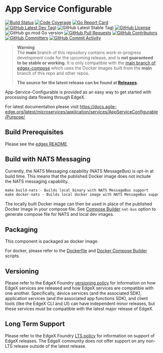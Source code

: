 # App Service Configurable
[![Build Status](https://jenkins.agile-edge.org/view/EdgeX%20Foundry%20Project/job/agile-edge/job/app-service-configurable/job/main/badge/icon)](https://jenkins.agile-edge.org/view/EdgeX%20Foundry%20Project/job/agile-edge/job/app-service-configurable/job/main/) [![Code Coverage](https://codecov.io/gh/agile-edge/app-service-configurable/branch/main/graph/badge.svg?token=wMrc2PZbwj)](https://codecov.io/gh/agile-edge/app-service-configurable) [![Go Report Card](https://goreportcard.com/badge/github.com/agile-edge/app-service-configurable)](https://goreportcard.com/report/github.com/agile-edge/app-service-configurable) [![GitHub Latest Dev Tag)](https://img.shields.io/github/v/tag/agile-edge/app-service-configurable?include_prereleases&sort=semver&label=latest-dev)](https://github.com/agile-edge/app-service-configurable/tags) ![GitHub Latest Stable Tag)](https://img.shields.io/github/v/tag/agile-edge/app-service-configurable?sort=semver&label=latest-stable) [![GitHub License](https://img.shields.io/github/license/agile-edge/app-service-configurable)](https://choosealicense.com/licenses/apache-2.0/) ![GitHub go.mod Go version](https://img.shields.io/github/go-mod/go-version/agile-edge/app-service-configurable) [![GitHub Pull Requests](https://img.shields.io/github/issues-pr-raw/agile-edge/app-service-configurable)](https://github.com/agile-edge/app-service-configurable/pulls) [![GitHub Contributors](https://img.shields.io/github/contributors/agile-edge/app-service-configurable)](https://github.com/agile-edge/app-service-configurable/contributors) [![GitHub Committers](https://img.shields.io/badge/team-committers-green)](https://github.com/orgs/agile-edge/teams/app-service-configurable-committers/members) [![GitHub Commit Activity](https://img.shields.io/github/commit-activity/m/agile-edge/app-service-configurable)](https://github.com/agile-edge/app-service-configurable/commits)

> **Warning**  
> The **main** branch of this repository contains work-in-progress development code for the upcoming release, and is **not guaranteed to be stable or working**.
> It is only compatible with the [main branch of edgex-compose](https://github.com/agile-edge/edgex-compose) which uses the Docker images built from the **main** branch of this repo and other repos.
>
> **The source for the latest release can be found at [Releases](https://github.com/agile-edge/app-service-configurable/releases).**


App-Service-Configurable is provided as an easy way to get started with processing data flowing through EdgeX.

For latest documentation please visit https://docs.agile-edge.org/latest/microservices/application/services/AppServiceConfigurable/Purpose/

## Build Prerequisites

Please see the [edgex README](https://github.com/agile-edge/edgex/blob/main/README.md#prerequisites).

## Build with NATS Messaging
Currently, the NATS Messaging capability (NATS MessageBus) is opt-in at build time.
This means that the published Docker image does not include the NATS messaging capability.
```makefile
make build-nats - Builds local binary with NATS MessageBus support
make docker-nats - Builds local docker image with NATS MessageBus support
```
The locally built Docker image can then be used in place of the published Docker image in your compose file.
See [Compose Builder](https://github.com/agile-edge/edgex-compose/tree/main/compose-builder#gen) `nat-bus` option to generate compose file for NATS and local dev images.

## Packaging

This component is packaged as docker image.

For docker, please refer to the [Dockerfile](Dockerfile) and [Docker Compose Builder](https://github.com/agile-edge/edgex-compose/tree/main/compose-builder) scripts.

## Versioning

Please refer to the EdgeX Foundry [versioning policy](https://wiki.agile-edge.org/pages/viewpage.action?pageId=21823969) for information on how EdgeX services are released and how EdgeX services are compatible with one another.  Specifically, device services (and the associated SDK), application services (and the associated app functions SDK), and client tools (like the EdgeX CLI and UI) can have independent minor releases, but these services must be compatible with the latest major release of EdgeX.

## Long Term Support

Please refer to the EdgeX Foundry [LTS policy](https://wiki.agile-edge.org/pages/viewpage.action?pageId=69173332#LongTermSupport(v2)-LTS) for information on support of EdgeX releases. The EdgeX community does not offer support on any non-LTS release outside of the latest release.

